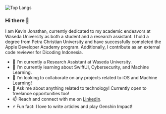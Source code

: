 ![Top Langs](https://github-readme-stats.vercel.app/api/top-langs/?username=KevinJonathan30&layout=compact&langs_count=6&theme=transparent)

### Hi there 👋

I am Kevin Jonathan, currently dedicated to my academic endeavors at Waseda University as both a student and a research assistant. I hold a degree from Petra Christian University and have successfully completed the Apple Developer Academy program. Additionally, I contribute as an external code reviewer for Dicoding Indonesia.

- 🔭 I’m currently a Research Assistant at Waseda University.
- 🌱 I’m currently learning about SwiftUI, Cybersecurity, and Machine Learning.
- 👯 I’m looking to collaborate on any projects related to iOS and Machine Learning!
- 💬 Ask me about anything related to technology! Currently open to freelance opportunities too!
- 📫 Reach and connect with me on [LinkedIn](https://www.linkedin.com/in/kevinjonathan3010/).
- ⚡ Fun fact: I love to write articles and play Genshin Impact!
